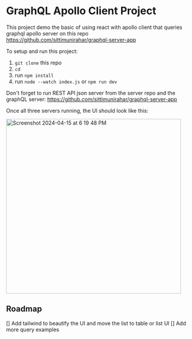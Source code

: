 # GraphQL Apollo Client Project 

This project demo the basic of using react with apollo client that queries graphql apollo server on this repo https://github.com/sittimunirahar/graphql-server-app

To setup and run this project:

1. `git clone` this repo
2. `cd`
3. run `npm install`
4. run `node --watch index.js` or `npm run dev`

Don't forget to run REST API json server from the server repo and the graphQL server: https://github.com/sittimunirahar/graphql-server-app

Once all three servers running, the UI should look like this:

<img width="473" alt="Screenshot 2024-04-15 at 6 19 48 PM" src="https://github.com/sittimunirahar/graphql-react-client/assets/32325375/a4e80611-466c-4480-9ebd-c88185b57a98">

## Roadmap
[] Add tailwind to beautify the UI and move the list to table or list UI
[] Add more query examples
